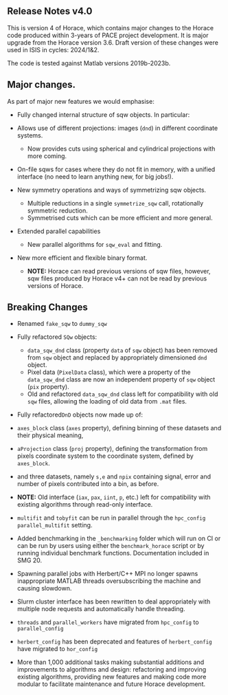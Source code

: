 ## Release Notes v4.0

This is version 4 of Horace, which contains major changes to the Horace code produced within 3-years of PACE project development. It is major upgrade from the Horace version 3.6.
Draft version of these changes were used in ISIS in cycles: 2024/1&2.

The code is tested against Matlab versions 2019b-2023b.

## Major changes.

As part of major new features we would emphasise:

  - Fully changed internal structure of sqw objects. In particular:

- Allows use of different projections: images (`dnd`) in different coordinate systems.
  - Now provides cuts using spherical and cylindrical projections with more coming.

- On-file sqws for cases where they do not fit in memory, with a unified interface (no need to learn anything new, for big jobs!).

- New symmetry operations and ways of symmetrizing sqw objects.
  - Multiple reductions in a single `symmetrize_sqw` call, rotationally symmetric reduction.
  - Symmetrised cuts which can be more efficient and more general.

- Extended parallel capabilities
  - New parallel algorithms for `sqw_eval` and fitting.

- New more efficient and flexible binary format.
  - **NOTE:** Horace can read previous versions of sqw files, however, sqw files produced by Horace v4+ can not be read by previous versions of Horace.


## Breaking Changes
- Renamed `fake_sqw` to `dummy_sqw`
 
- Fully refactored `SQw` objects:
  - `data_sqw_dnd` class (property `data` of `sqw` object) has been removed from `sqw` object and replaced by appropriately dimensioned `dnd` object. 
  - Pixel data (`PixelData` class), which were a property of the `data_sqw_dnd` class are now an independent property of `sqw` object (`pix` property). 
  - Old and refactored `data_sqw_dnd` class left for compatibility with old `sqw` files, allowing the loading of old data from `.mat` files.
 
 - Fully refactored`DnD` objects now made up of:
  - `axes_block` class (`axes` property),  defining binning of these datasets and their physical meaning,
  - `aProjection` class (`proj` property), defining the transformation from pixels coordinate system to the coordinate system, defined by `axes_block`.
  - and three datasets, namely `s,e` and `npix` containing signal, error and number of pixels contributed into a bin, as before. 
  - **NOTE:** Old interface (`iax`, `pax`, `iint`, `p`, etc.) left for compatibility with existing algorithms through read-only interface.
 
- `multifit` and `tobyfit` can be run in parallel through the `hpc_config` `parallel_multifit` setting.
  
- Added benchmarking in the `_benchmarking` folder which will run on CI or can be run by users using either the `benchmark_horace` script or by running individual benchmark functions. Documentation included in SMG 20.

- Spawning parallel jobs with Herbert/C++ MPI no longer spawns inappropriate MATLAB threads oversubscribing the machine and causing slowdown.
 
- Slurm cluster interface has been rewritten to deal appropriately with multiple node requests and automatically handle threading.
 
- `threads` and `parallel_workers` have migrated from `hpc_config` to `parallel_config`
 
- `herbert_config` has been deprecated and features of `herbert_config` have migrated to `hor_config`
 
- More than 1,000 additional tasks making substantial additions and improvements to algorithms and design: refactoring and improving existing algorithms, providing new features and making code more modular to facilitate maintenance and future Horace development.